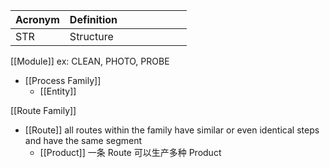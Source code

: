 
|Acronym| Definition                         |
|-------|------------------------------------|
|STR    | Structure                          |


[[Module]] ex: CLEAN, PHOTO, PROBE
- [[Process Family]] 
	- [[Entity]]


[[Route Family]] 
- [[Route]] all routes within the family have similar or even identical steps and have the same segment
	- [[Product]] 一条 Route 可以生产多种 Product